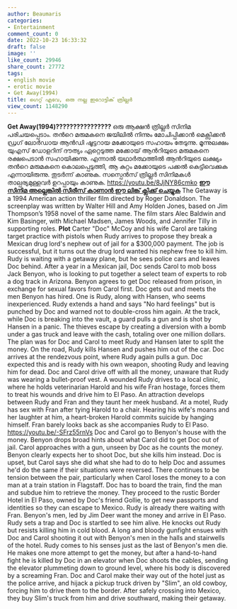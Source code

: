 ```yaml
---
author: Beaumaris
categories:
- Entertainment
comment_count: 0
date: 2022-10-23 16:33:32
draft: false
image: ''
like_count: 29946
share_count: 27772
tags:
- english movie
- erotic movie
- Get Away(1994)
title: ഗെറ്റ് എവേ, ഒരു നല്ല ഇറോട്ടിക് ത്രില്ലർ
view_count: 1148290
---
```


**Get Away(1994)????????????????** ഒരു ആക്ഷൻ ത്രില്ലർ സിനിമ പരിചയപ്പെടാം. തൻറെ മരുമകനെ ജയിലിൽ നിന്നും മോചിപ്പിക്കാൻ മെക്സിക്കൻ ഡ്രഗ് ലോർഡായ ആൻഡി ഷൂട്ടറായ മക്കോയുടെ സഹായം തേടുന്നു. മൂന്നുലക്ഷം യുഎസ് ഡോളറിന് ദൗത്യം ഏറ്റെടുത്ത മക്കോയ് ആൻറിയുടെ മരുമകനെ രക്ഷപെടാൻ സഹായിക്കുന്നു. എന്നാൽ യഥാർത്ഥത്തിൽ ആൻറിയുടെ ലക്ഷ്യം തൻറെ മരുമകനെ കൊലപ്പെടുത്തി, ആ കുറ്റം മക്കോയുടെ പക്കൽ കെട്ടിവെക്കുക എന്നായിരുന്നു. തുടർന്ന് കാണുക. സസ്പെൻസ് ത്രില്ലർ സിനിമകൾ താല്പര്യമുള്ളവർ ഉറപ്പായും കാണുക. https://youtu.be/8JjNY86cmko [**ഈ സിനിമ അല്ലെങ്കിൽ സീരീസ് കാണാൻ ഈ ലിങ്ക് ക്ലിക്ക് ചെയ്യുക**](https://t.me/cinemareviewsjsjks) The Getaway is a 1994 American action thriller film directed by Roger Donaldson. The screenplay was written by Walter Hill and Amy Holden Jones, based on Jim Thompson’s 1958 novel of the same name. The film stars Alec Baldwin and Kim Basinger, with Michael Madsen, James Woods, and Jennifer Tilly in supporting roles. **Plot** Carter "Doc" McCoy and his wife Carol are taking target practice with pistols when Rudy arrives to propose they break a Mexican drug lord's nephew out of jail for a $300,000 payment. The job is successful, but it turns out the drug lord wanted his nephew free to kill him. Rudy is waiting with a getaway plane, but he sees police cars and leaves Doc behind. After a year in a Mexican jail, Doc sends Carol to mob boss Jack Benyon, who is looking to put together a select team of experts to rob a dog track in Arizona. Benyon agrees to get Doc released from prison, in exchange for sexual favors from Carol first. Doc gets out and meets the men Benyon has hired. One is Rudy, along with Hansen, who seems inexperienced. Rudy extends a hand and says "No hard feelings" but is punched by Doc and warned not to double-cross him again. At the track, while Doc is breaking into the vault, a guard pulls a gun and is shot by Hansen in a panic. The thieves escape by creating a diversion with a bomb under a gas truck and leave with the cash, totaling over one million dollars. The plan was for Doc and Carol to meet Rudy and Hansen later to split the money. On the road, Rudy kills Hansen and pushes him out of the car. Doc arrives at the rendezvous point, where Rudy again pulls a gun. Doc expected this and is ready with his own weapon, shooting Rudy and leaving him for dead. Doc and Carol drive off with all the money, unaware that Rudy was wearing a bullet-proof vest. A wounded Rudy drives to a local clinic, where he holds veterinarian Harold and his wife Fran hostage, forces them to treat his wounds and drive him to El Paso. An attraction develops between Rudy and Fran and they taunt her meek husband. At a motel, Rudy has sex with Fran after tying Harold to a chair. Hearing his wife's moans and her laughter at him, a heart-broken Harold commits suicide by hanging himself. Fran barely looks back as she accompanies Rudy to El Paso. https://youtu.be/-SFrz55rnVs Doc and Carol go to Benyon's house with the money. Benyon drops broad hints about what Carol did to get Doc out of jail. Carol approaches with a gun, unseen by Doc as he counts the money. Benyon clearly expects her to shoot Doc, but she kills him instead. Doc is upset, but Carol says she did what she had to do to help Doc and assumes he'd do the same if their situations were reversed. There continues to be tension between the pair, particularly when Carol loses the money to a con man at a train station in Flagstaff. Doc has to board the train, find the man and subdue him to retrieve the money. They proceed to the rustic Border Hotel in El Paso, owned by Doc's friend Gollie, to get new passports and identities so they can escape to Mexico. Rudy is already there waiting with Fran. Benyon's men, led by Jim Deer want the money and arrive in El Paso. Rudy sets a trap and Doc is startled to see him alive. He knocks out Rudy but resists killing him in cold blood. A long and bloody gunfight ensues with Doc and Carol shooting it out with Benyon's men in the halls and stairwells of the hotel. Rudy comes to his senses just as the last of Benyon's men die. He makes one more attempt to get the money, but after a hand-to-hand fight he is killed by Doc in an elevator when Doc shoots the cables, sending the elevator plummeting down to ground level, where his body is discovered by a screaming Fran. Doc and Carol make their way out of the hotel just as the police arrive, and hijack a pickup truck driven by "Slim", an old cowboy, forcing him to drive them to the border. After safely crossing into Mexico, they buy Slim's truck from him and drive southward, making their getaway.